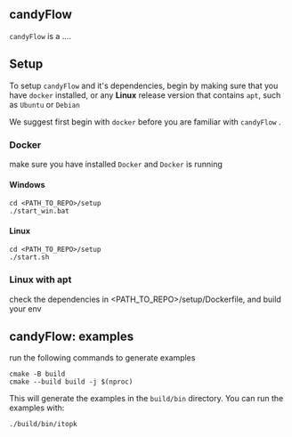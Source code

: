 ## candyFlow

`candyFlow` is a ....

## Setup

To setup `candyFlow` and it's dependencies, begin by making sure that you have `docker` installed, or any **Linux** release version that contains `apt`, such as `Ubuntu` or `Debian`

We suggest first begin with `docker` before you are familiar with `candyFlow` .

### Docker

make sure you have installed `Docker` and `Docker` is running

#### Windows

```
cd <PATH_TO_REPO>/setup
./start_win.bat
```

#### Linux

```
cd <PATH_TO_REPO>/setup
./start.sh
```

### Linux with apt

check the dependencies in <PATH_TO_REPO>/setup/Dockerfile, and build your env

## candyFlow: examples

run the following commands to generate examples

```
cmake -B build
cmake --build build -j $(nproc)
```
This will generate the examples in the `build/bin` directory.
You can run the examples with:

```
./build/bin/itopk
```
